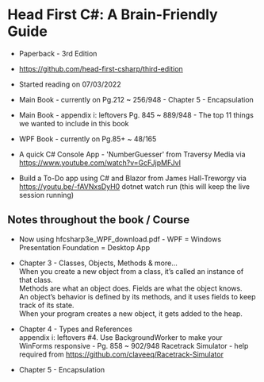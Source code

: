 # Head First C#: A Brain-Friendly Guide

- Paperback - 3rd Edition
- https://github.com/head-first-csharp/third-edition
- Started reading on 07/03/2022
- Main Book - currently on Pg.212 ~ 256/948 - Chapter 5 - Encapsulation
- Main Book - appendix i: leftovers Pg. 845 ~ 889/948 - The top 11 things we wanted to include in this book 
- WPF Book  - currently on Pg.85+ ~ 48/165

- A quick C# Console App - 'NumberGuesser' from Traversy Media via https://www.youtube.com/watch?v=GcFJjpMFJvI
- Build a To-Do app using C# and Blazor from James Hall-Treworgy via https://youtu.be/-fAVNxsDyH0
  dotnet watch run (this will keep the live session running)

## Notes throughout the book / Course

 - Now using hfcsharp3e_WPF_download.pdf - WPF = Windows Presentation Foundation = Desktop App

 - Chapter 3 - Classes, Objects, Methods & more...</br>
   When you create a new object from a class, it’s called an instance of that class.</br>
   Methods are what an object does. Fields are what the object knows.</br>
   An object’s behavior is defined by its methods, and it uses fields to keep track of its state.</br>
   When your program creates a new object, it gets added to the heap.

 - Chapter 4 - Types and References</br>
   appendix i: leftovers #4. Use BackgroundWorker to make your WinForms responsive - Pg. 858 ~ 902/948
   Racetrack Simulator - help required from https://github.com/claveeq/Racetrack-Simulator

 - Chapter 5 - Encapsulation
